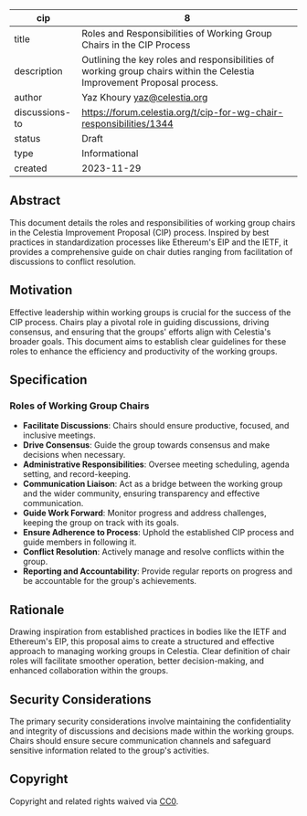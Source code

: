 | cip | 8 |
| - | - |
| title | Roles and Responsibilities of Working Group Chairs in the CIP Process |
| description | Outlining the key roles and responsibilities of working group chairs within the Celestia Improvement Proposal process. |
| author | Yaz Khoury <yaz@celestia.org> |
| discussions-to | <https://forum.celestia.org/t/cip-for-wg-chair-responsibilities/1344> |
| status | Draft |
| type | Informational |
| created | 2023-11-29 |

## Abstract

This document details the roles and responsibilities of working group chairs in the Celestia Improvement Proposal (CIP) process. Inspired by best practices in standardization processes like Ethereum's EIP and the IETF, it provides a comprehensive guide on chair duties ranging from facilitation of discussions to conflict resolution.

## Motivation

Effective leadership within working groups is crucial for the success of the CIP process. Chairs play a pivotal role in guiding discussions, driving consensus, and ensuring that the groups' efforts align with Celestia's broader goals. This document aims to establish clear guidelines for these roles to enhance the efficiency and productivity of the working groups.

## Specification

### Roles of Working Group Chairs

- **Facilitate Discussions**: Chairs should ensure productive, focused, and inclusive meetings.
- **Drive Consensus**: Guide the group towards consensus and make decisions when necessary.
- **Administrative Responsibilities**: Oversee meeting scheduling, agenda setting, and record-keeping.
- **Communication Liaison**: Act as a bridge between the working group and the wider community, ensuring transparency and effective communication.
- **Guide Work Forward**: Monitor progress and address challenges, keeping the group on track with its goals.
- **Ensure Adherence to Process**: Uphold the established CIP process and guide members in following it.
- **Conflict Resolution**: Actively manage and resolve conflicts within the group.
- **Reporting and Accountability**: Provide regular reports on progress and be accountable for the group's achievements.

## Rationale

Drawing inspiration from established practices in bodies like the IETF and Ethereum's EIP, this proposal aims to create a structured and effective approach to managing working groups in Celestia. Clear definition of chair roles will facilitate smoother operation, better decision-making, and enhanced collaboration within the groups.

## Security Considerations

The primary security considerations involve maintaining the confidentiality and integrity of discussions and decisions made within the working groups. Chairs should ensure secure communication channels and safeguard sensitive information related to the group's activities.

## Copyright

Copyright and related rights waived via [CC0](https://github.com/celestiaorg/CIPs/blob/main/LICENSE).
